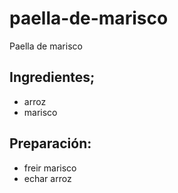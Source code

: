 # paella-de-marisco
Paella de marisco

## Ingredientes;
- arroz
- marisco

## Preparación:
- freir marisco
- echar arroz
